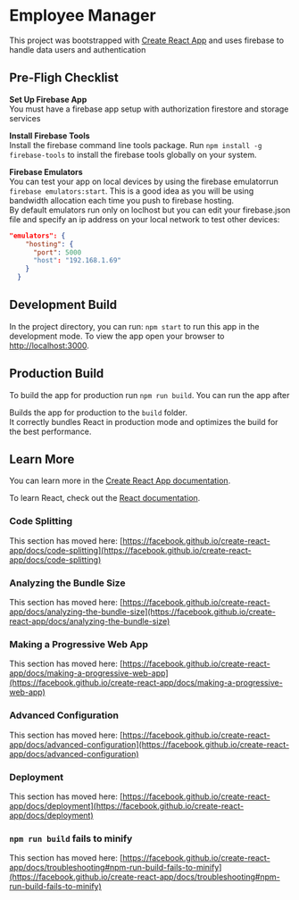 # Employee Manager

This project was bootstrapped with [Create React App](https://github.com/facebook/create-react-app) and uses firebase to handle data users and authentication

## Pre-Fligh Checklist
__Set Up Firebase App__  
You must have a firebase app setup with authorization firestore and storage services

__Install Firebase Tools__\
Install the firebase command line tools package. Run ```npm install -g firebase-tools``` to install the firebase tools globally on your system.


__Firebase Emulators__  
You can test your app on local devices by using the firebase emulatorrun ```firebase emulators:start```. This is a good idea as you will be using bandwidth allocation each time you push to firebase hosting.\
By default emulators run only on loclhost but you can edit your firebase.json file and specify an ip address on your local network to test other devices:
```json
"emulators": {    
    "hosting": {
      "port": 5000
      "host": "192.168.1.69"
    }
  }
```

 



## Development Build 
In the project directory, you can run: `npm start` to run this app in the development mode. To view the app open your browser to [http://localhost:3000](http://localhost:3000).





## Production Build  
To build the app for production run `npm run build`. You can run the app after  

Builds the app for production to the `build` folder.\
It correctly bundles React in production mode and optimizes the build for the best performance.

 

 

 

## Learn More

You can learn more in the [Create React App documentation](https://facebook.github.io/create-react-app/docs/getting-started).

To learn React, check out the [React documentation](https://reactjs.org/).

### Code Splitting

This section has moved here: [https://facebook.github.io/create-react-app/docs/code-splitting](https://facebook.github.io/create-react-app/docs/code-splitting)

### Analyzing the Bundle Size

This section has moved here: [https://facebook.github.io/create-react-app/docs/analyzing-the-bundle-size](https://facebook.github.io/create-react-app/docs/analyzing-the-bundle-size)

### Making a Progressive Web App

This section has moved here: [https://facebook.github.io/create-react-app/docs/making-a-progressive-web-app](https://facebook.github.io/create-react-app/docs/making-a-progressive-web-app)

### Advanced Configuration

This section has moved here: [https://facebook.github.io/create-react-app/docs/advanced-configuration](https://facebook.github.io/create-react-app/docs/advanced-configuration)

### Deployment

This section has moved here: [https://facebook.github.io/create-react-app/docs/deployment](https://facebook.github.io/create-react-app/docs/deployment)

### `npm run build` fails to minify

This section has moved here: [https://facebook.github.io/create-react-app/docs/troubleshooting#npm-run-build-fails-to-minify](https://facebook.github.io/create-react-app/docs/troubleshooting#npm-run-build-fails-to-minify)
